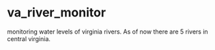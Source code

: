 # va_river_monitor
monitoring water levels of virginia rivers. As of now there are 5 rivers in central virginia.


